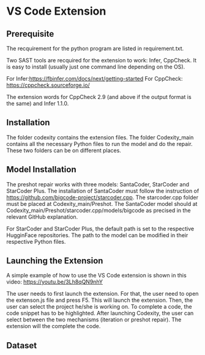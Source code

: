 # VS Code Extension


## Prerequisite

The recquirement for the python program are listed in requirement.txt.


Two SAST tools are recquired for the extension to work: Infer, CppCheck. It is easy to install (usually just one command line depending on the OS).

For Infer:https://fbinfer.com/docs/next/getting-started
For CppCheck: https://cppcheck.sourceforge.io/

The extension words for CppCheck 2.9 (and above if the output format is the same) and Infer 1.1.0.

 


## Installation
 
The folder codexity contains the extension files. The folder Codexity_main contains all the necessary Python files to run the model and do the repair. These two folders can be on different places.

## Model Installation

The preshot repair works with three models: SantaCoder, StarCoder and StarCoder Plus. The installation of SantaCoder must follow the instruction of https://github.com/bigcode-project/starcoder.cpp. The starcoder.cpp folder must be placed at Codexity_main/Preshot. The SantaCoder model should at  Codexity_main/Preshot/starcoder.cpp/models/bigcode as precised in the relevant GitHub explanation.

For StarCoder and StarCoder Plus, the default path is set to the respective HugginFace repositories. The path to the model can be modified in their respective Python files.

## Launching the Extension

A simple example of how to use the VS Code extension is shown in this video: https://youtu.be/3Lh8qQN9nhY

The user needs to first launch the extension. For that, the user need to open the extenson.js file and press F5. This will launch the extension. Then, the user can select the project he/she is working on. To complete a code, the code snippet has to be highlighted. After launching Codexity, the user can select between the two mechanisms (iteration or preshot repair). The extension will the complete the code.

 
## Dataset





